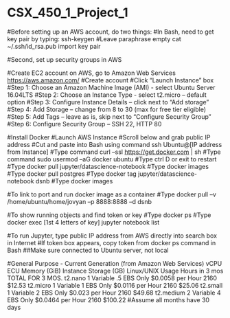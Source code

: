 # CSX_450_1_Project_1

#Before setting up an AWS account, do two things:
#In Bash, need to get key pair by typing:
ssh-keygen
#Leave paraphrase empty
cat ~/.ssh/id_rsa.pub import key pair

#Second, set up security groups in AWS


#Create EC2 account on AWS, go to Amazon Web Services
https://aws.amazon.com/
#Create account
#Click “Launch Instance” box
#Step 1: Choose an Amazon Machine Image (AMI) - select Ubuntu Server 16.04LTS
#Step 2: Choose an Instance Type - select t2.micro – default option
#Step 3: Configure Instance Details – click next to “Add storage”
#Step 4: Add Storage – change from 8 to 30 (max for free tier eligible)
#Step 5: Add Tags – leave as is, skip next to “Configure Security Group”
#Step 6: Configure Security Group – SSH 22, HTTP 80

#Install Docker
#Launch AWS Instance
#Scroll below and grab public IP address
#Cut and paste into Bash using command ssh Ubuntu@[IP address from Instance]
#Type command curl –ssl https://get.docker.com | sh
#Type command sudo usermod –aG docker ubuntu
#Type ctrl D or exit to restart
#Type docker pull jupyter/datascience-notebook
#Type docker images
#Type docker pull postgres
#Type docker tag jupyter/datascience-notebook dsnb
#Type docker images

#To link to port and run docker image as a container
#Type docker pull –v /home/ubuntu/home/jovyan –p 8888:8888 –d dsnb

#To show running objects and find token or key
#Type docker ps
#Type docker exec [1st 4 letters of key] jupyter notebook list 

#To run Jupyter, type public IP address from AWS directly into search box in Internet
#If token box appears, copy token from docker ps command in Bash
##Make sure connected to Ubuntu server, not local

#General Purpose - Current Generation (from Amazon Web Services)
	     vCPU	ECU		Memory (GiB)	Instance Storage (GB)	Linux/UNIX Usage	Hours in 3 mos	TOTAL FOR 3 MOS.
t2.nano	  	1	Variable	 .5	        EBS Only	      $0.0058 per Hour	    		2160	    $12.53
t2.micro	1	Variable	  1	        EBS Only	      $0.0116 per Hour	    		2160	    $25.06
t2.small	1	Variable	  2	        EBS Only	      $0.023 per Hour	      		2160	    $49.68
t2.medium	2	Variable	  4	        EBS Only	      $0.0464 per Hour	    		2160	    $100.22
#Assume all months have 30 days

